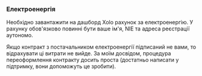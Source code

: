 ### Електроенергія

Необхідно завантажити на дашборд Xolo рахунок за електроенергію. У рахунку обов'язково повинні бути ваше ім'я, NIE та
адреса реєстрації аутономо.

Якщо контракт з постачальником електроенергії підписаний не вами, то відрахувати ці витрати не вийде. За моїм досвідом,
процедура переоформлення контракту досить проста (достатньо написати у підтримку, вони допоможуть це зробити).
